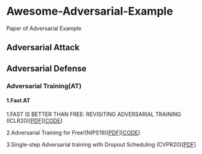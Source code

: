 # Awesome-Adversarial-Example
Paper of Adversarial Example 

## Adversarial Attack

## Adversarial Defense
### Adversarial Training(AT)
#### 1.Fast AT
1.FAST IS BETTER THAN FREE: REVISITING ADVERSARIAL TRAINING (ICLR20)[[PDF](https://arxiv.org/abs/2001.03994)][[CODE](https://github.com/locuslab/fast_adversarial)]

2.Adversarial Training for Free!(NIPS19)[[PDF](http://papers.nips.cc/paper/8597-adversarial-training-for-free.pdf)][[CODE](https://github.com/mahyarnajibi/FreeAdversarialTraining)]

3.Single-step Adversarial training with Dropout Scheduling (CVPR20)[[PDF](https://openaccess.thecvf.com/content_CVPR_2020/papers/B.S._Single-Step_Adversarial_Training_With_Dropout_Scheduling_CVPR_2020_paper.pdf)]
